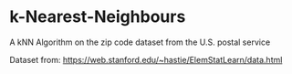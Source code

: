 # k-Nearest-Neighbours
A kNN Algorithm on the zip code dataset from the U.S. postal service

Dataset from: https://web.stanford.edu/~hastie/ElemStatLearn/data.html
